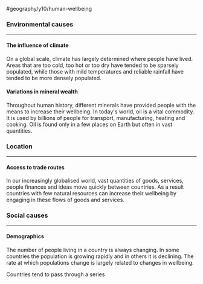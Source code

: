 #geography/y10/human-wellbeing 

### Environmental causes
---
#### The influence of climate
On a global scale, climate has largely determined where people have lived. Areas that are too cold, too hot or too dry have tended to be sparsely populated, while those with mild temperatures and reliable rainfall have tended to be more densely populated. 


#### Variations in mineral wealth
Throughout human history, different minerals have provided people with the means to increase their wellbeing. In today's world, oil is a vital commodity. It is used by billions of people for transport, manufacturing, heating and cooking. Oil is found only in a few places on Earth but often in vast quantities.

### Location
---
#### Access to trade routes
In our increasingly globalised world, vast quantities of goods, services, people finances and ideas move quickly between countries. As a result countries with few natural resources can increase their wellbeing by engaging in these flows of goods and services.

### Social causes
---

#### Demographics
The number of people living in a country is always changing. In some countries the population is growing rapidly and in others it is declining. The rate at which populations change is largely related to changes in wellbeing.

Countries tend to pass through a series
